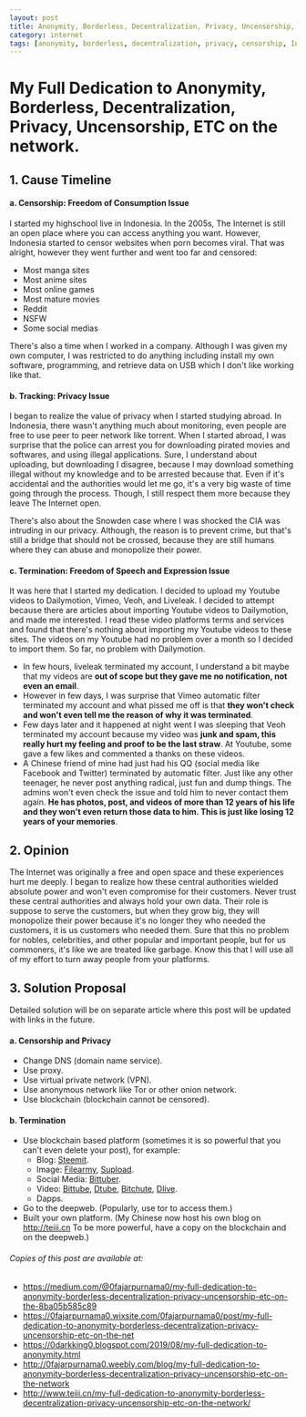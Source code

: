 ```yaml
---
layout: post
title: Anonymity, Borderless, Decentralization, Privacy, Uncensorship, on the Internet
category: internet
tags: [anonymity, borderless, decentralization, privacy, censorship, Internet, network, freedom, content, website, video, platform, media, dns, proxy, vpn, tor, blockchain, IPFS, blog]
---
```


# My Full Dedication to Anonymity, Borderless, Decentralization, Privacy, Uncensorship, ETC on the network.

## 1. Cause Timeline

#### a. Censorship: Freedom of Consumption Issue

I started my highschool live in Indonesia. In the 2005s, The Internet is still an open place where you can access anything you want. However, Indonesia started to censor websites when porn becomes viral. That was alright, however they went further and went too far and censored:

* Most manga sites
* Most anime sites
* Most online games
* Most mature movies
* Reddit
* NSFW
* Some social medias

There's also a time when I worked in a company. Although I was given my own computer, I was restricted to do anything including install my own software, programming, and retrieve data on USB which I don't like working like that.

#### b. Tracking: Privacy Issue

I began to realize the value of privacy when I started studying abroad. In Indonesia, there wasn't anything much about monitoring, even people are free to use peer to peer network like torrent. When I started abroad, I was surprise that the police can arrest you for downloading pirated movies and softwares, and using illegal applications. Sure, I understand about uploading, but downloading I disagree, because I may download something illegal without my knowledge and to be arrested because that. Even if it's accidental and the authorities would let me go, it's a very big waste of time going through the process. Though, I still respect them more because they leave The Internet open.

There's also about the Snowden case where I was shocked the CIA was intruding in our privacy. Although, the reason is to prevent crime, but that's still a bridge that should not be crossed, because they are still humans where they can abuse and monopolize their power.

#### c. Termination: Freedom of Speech and Expression Issue

It was here that I started my dedication. I decided to upload my Youtube videos to Dailymotion, Vimeo, Veoh, and Liveleak. I decided to attempt because there are articles about importing Youtube videos to Dailymotion, and made me interested. I read these video platforms terms and services and found that there's nothing about importing my Youtube videos to these sites. The videos on my Youtube had no problem over a month so I decided to import them. So far, no problem with Dailymotion.

* In few hours, liveleak terminated my account, I understand a bit maybe that my videos are **out of scope but they gave me no notification, not even an email**.
* However in few days, I was surprise that Vimeo automatic filter terminated my account and what pissed me off is that **they won't check and won't even tell me the reason of why it was terminated**.
* Few days later and it happened at night went I was sleeping that Veoh terminated my account because my video was **junk and spam, this really hurt my feeling and proof to be the last straw**. At Youtube, some gave a few likes and commented a thanks on these videos.
* A Chinese friend of mine had just had his QQ (social media like Facebook and Twitter) terminated by automatic filter. Just like any other teenager, he never post anything radical, just fun and dump things. The admins won't even check the issue and told him to never contact them again. **He has photos, post, and videos of more than 12 years of his life and they won't even return those data to him. This is just like losing 12 years of your memories**.

## 2. Opinion

The Internet was originally a free and open space and these experiences hurt me deeply. I began to realize how these central authorities wielded absolute power and won't even compromise for their customers. Never trust these central authorities and always hold your own data. Their role is suppose to serve the customers, but when they grow big, they will monopolize their power because it's no longer they who needed the customers, it is us customers who needed them. Sure that this no problem for nobles, celebrities, and other popular and important people, but for us commoners, it's like we are treated like garbage. Know this that I will use all of my effort to turn away people from your platforms.

## 3. Solution Proposal

Detailed solution will be on separate article where this post will be updated with links in the future.

#### a. Censorship and Privacy

* Change DNS (domain name service).
* Use proxy.
* Use virtual private network (VPN).
* Use anonymous network like Tor or other onion network.
* Use blockchain (blockchain cannot be censored).

#### b. Termination

* Use blockchain based platform (sometimes it is so powerful that you can't even delete your post), for example:
  * Blog: [Steemit](https://steemit.com/@fajar.purnama?r=fajar.purnama).
  * Image: [Filearmy](https://file.army/0fajarpurnama0), [Supload](https://supload.com/u/0fajarpurnama0).
  * Social Media: [Bittuber](https://bittubeapp.com/?ref?2JY4FE0CP).
  * Video: [Bittube](https://bit.tube/0fajarpurnama0), [Dtube](https://d.tube/##!/c/fajar.purnama), [Bitchute](https://www.bitchute.com/accounts/referral/0fajarpurnama0), [Dlive](https://dlive.tv/fajarpurnama).
  * Dapps.
* Go to the deepweb. (Popularly, use tor to access them.)
* Built your own platform. (My Chinese now host his own blog on http://teiii.cn To be more powerful, have a copy on the blockchain and on the deepweb.)

###### Copies of this post are available at:

* https://medium.com/@0fajarpurnama0/my-full-dedication-to-anonymity-borderless-decentralization-privacy-uncensorship-etc-on-the-8ba05b585c89
* https://0fajarpurnama0.wixsite.com/0fajarpurnama0/post/my-full-dedication-to-anonymity-borderless-decentralization-privacy-uncensorship-etc-on-the-net
* https://0darkking0.blogspot.com/2019/08/my-full-dedication-to-anonymity.html
* http://0fajarpurnama0.weebly.com/blog/my-full-dedication-to-anonymity-borderless-decentralization-privacy-uncensorship-etc-on-the-network
* http://www.teiii.cn/my-full-dedication-to-anonymity-borderless-decentralization-privacy-uncensorship-etc-on-the-network/